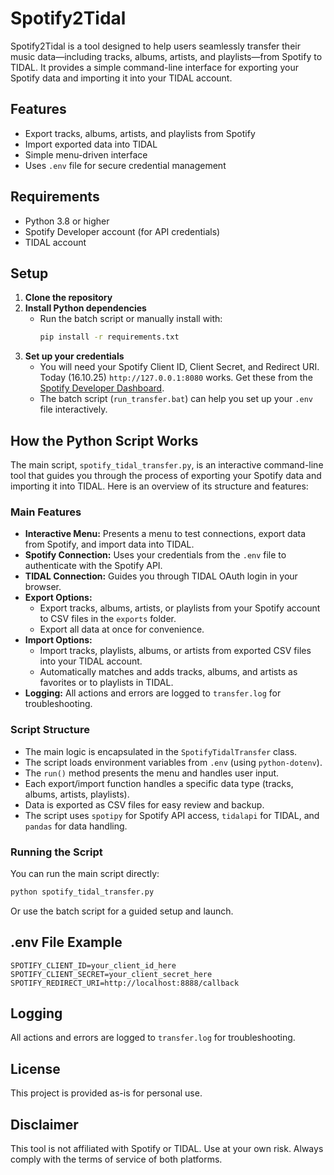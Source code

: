 # Spotify2Tidal

Spotify2Tidal is a tool designed to help users seamlessly transfer their music data—including tracks, albums, artists, and playlists—from Spotify to TIDAL. It provides a simple command-line interface for exporting your Spotify data and importing it into your TIDAL account.

## Features
- Export tracks, albums, artists, and playlists from Spotify
- Import exported data into TIDAL
- Simple menu-driven interface
- Uses `.env` file for secure credential management

## Requirements
- Python 3.8 or higher
- Spotify Developer account (for API credentials)
- TIDAL account

## Setup
1. **Clone the repository**
2. **Install Python dependencies**
   - Run the batch script or manually install with:
     ```sh
     pip install -r requirements.txt
     ```
3. **Set up your credentials**
   - You will need your Spotify Client ID, Client Secret, and Redirect URI. Today (16.10.25) ```http://127.0.0.1:8080``` works. Get these from the [Spotify Developer Dashboard](https://developer.spotify.com/).
   - The batch script (`run_transfer.bat`) can help you set up your `.env` file interactively.


## How the Python Script Works

The main script, `spotify_tidal_transfer.py`, is an interactive command-line tool that guides you through the process of exporting your Spotify data and importing it into TIDAL. Here is an overview of its structure and features:

### Main Features
- **Interactive Menu:** Presents a menu to test connections, export data from Spotify, and import data into TIDAL.
- **Spotify Connection:** Uses your credentials from the `.env` file to authenticate with the Spotify API.
- **TIDAL Connection:** Guides you through TIDAL OAuth login in your browser.
- **Export Options:**
   - Export tracks, albums, artists, or playlists from your Spotify account to CSV files in the `exports` folder.
   - Export all data at once for convenience.
- **Import Options:**
   - Import tracks, playlists, albums, or artists from exported CSV files into your TIDAL account.
   - Automatically matches and adds tracks, albums, and artists as favorites or to playlists in TIDAL.
- **Logging:** All actions and errors are logged to `transfer.log` for troubleshooting.

### Script Structure
- The main logic is encapsulated in the `SpotifyTidalTransfer` class.
- The script loads environment variables from `.env` (using `python-dotenv`).
- The `run()` method presents the menu and handles user input.
- Each export/import function handles a specific data type (tracks, albums, artists, playlists).
- Data is exported as CSV files for easy review and backup.
- The script uses `spotipy` for Spotify API access, `tidalapi` for TIDAL, and `pandas` for data handling.

### Running the Script
You can run the main script directly:
```sh
python spotify_tidal_transfer.py
```
Or use the batch script for a guided setup and launch.

## .env File Example
```
SPOTIFY_CLIENT_ID=your_client_id_here
SPOTIFY_CLIENT_SECRET=your_client_secret_here
SPOTIFY_REDIRECT_URI=http://localhost:8888/callback
```

## Logging
All actions and errors are logged to `transfer.log` for troubleshooting.

## License
This project is provided as-is for personal use.

## Disclaimer
This tool is not affiliated with Spotify or TIDAL. Use at your own risk. Always comply with the terms of service of both platforms.

